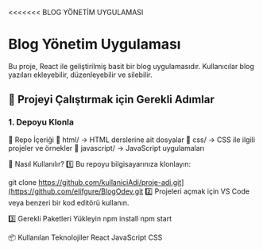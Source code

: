 <<<<<<< BLOG YÖNETİM UYGULAMASI
# Blog Yönetim Uygulaması

Bu proje, React ile geliştirilmiş basit bir blog uygulamasıdır. Kullanıcılar blog yazıları ekleyebilir, düzenleyebilir ve silebilir.

## 🚀 Projeyi Çalıştırmak için Gerekli Adımlar

### 1. Depoyu Klonla

📂 Repo İçeriği
📁 html/ → HTML derslerine ait dosyalar
📁 css/ → CSS ile ilgili projeler ve örnekler
📁 javascript/ → JavaScript uygulamaları

📌 Nasıl Kullanılır?
1️⃣ Bu repoyu bilgisayarınıza klonlayın:

git clone https://github.com/kullaniciAdi/proje-adi.git](https://github.com/elifgure/BlogOdev.git
2️⃣ Projeleri açmak için VS Code veya benzeri bir kod editörü kullanın.

3️⃣ Gerekli Paketleri Yükleyin
    npm install
    npm start


📦 Kullanılan Teknolojiler
    React
    JavaScript
    CSS
